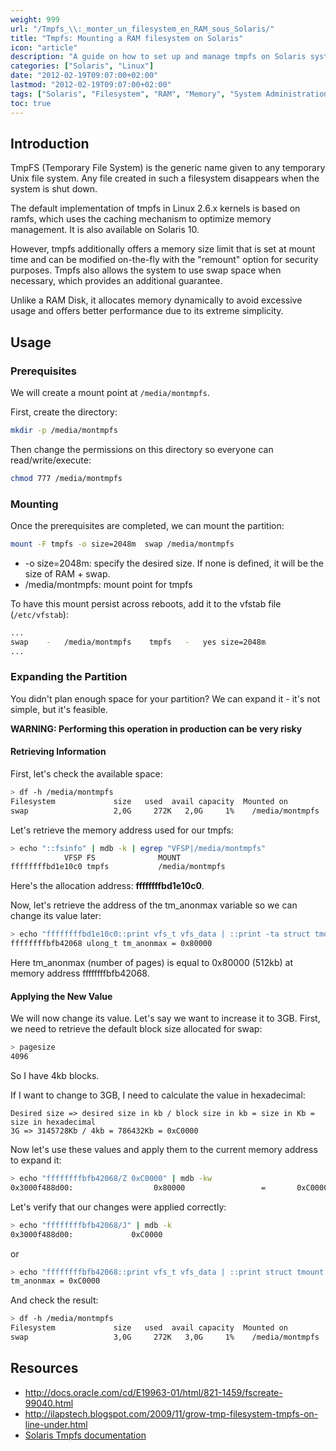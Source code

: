 ```yaml
---
weight: 999
url: "/Tmpfs_\\:_monter_un_filesystem_en_RAM_sous_Solaris/"
title: "Tmpfs: Mounting a RAM filesystem on Solaris"
icon: "article"
description: "A guide on how to set up and manage tmpfs on Solaris systems to create temporary filesystems in RAM"
categories: ["Solaris", "Linux"]
date: "2012-02-19T09:07:00+02:00"
lastmod: "2012-02-19T09:07:00+02:00"
tags: ["Solaris", "Filesystem", "RAM", "Memory", "System Administration", "Performance"]
toc: true
---
```


## Introduction

TmpFS (Temporary File System) is the generic name given to any temporary Unix file system. Any file created in such a filesystem disappears when the system is shut down.

The default implementation of tmpfs in Linux 2.6.x kernels is based on ramfs, which uses the caching mechanism to optimize memory management.
It is also available on Solaris 10.

However, tmpfs additionally offers a memory size limit that is set at mount time and can be modified on-the-fly with the "remount" option for security purposes. Tmpfs also allows the system to use swap space when necessary, which provides an additional guarantee.

Unlike a RAM Disk, it allocates memory dynamically to avoid excessive usage and offers better performance due to its extreme simplicity.

## Usage

### Prerequisites

We will create a mount point at `/media/montmpfs`.

First, create the directory:

```bash
mkdir -p /media/montmpfs
```

Then change the permissions on this directory so everyone can read/write/execute:

```bash
chmod 777 /media/montmpfs
```

### Mounting

Once the prerequisites are completed, we can mount the partition:

```bash
mount -F tmpfs -o size=2048m  swap /media/montmpfs
```

* -o size=2048m: specify the desired size. If none is defined, it will be the size of RAM + swap.
* /media/montmpfs: mount point for tmpfs

To have this mount persist across reboots, add it to the vfstab file (`/etc/vfstab`):

```bash
...
swap    -   /media/montmpfs    tmpfs   -   yes size=2048m
...
```

### Expanding the Partition

You didn't plan enough space for your partition? We can expand it - it's not simple, but it's feasible.

**WARNING: Performing this operation in production can be very risky**

#### Retrieving Information

First, let's check the available space:

```bash
> df -h /media/montmpfs
Filesystem             size   used  avail capacity  Mounted on
swap                   2,0G     272K   2,0G     1%    /media/montmpfs
```

Let's retrieve the memory address used for our tmpfs:

```bash {linenos=table,hl_lines=[1,2]}
> echo "::fsinfo" | mdb -k | egrep "VFSP|/media/montmpfs"
            VFSP FS              MOUNT
ffffffffbd1e10c0 tmpfs           /media/montmpfs
```

Here's the allocation address: **ffffffffbd1e10c0**.

Now, let's retrieve the address of the tm_anonmax variable so we can change its value later:

```bash {linenos=table,hl_lines=[1]}
> echo "ffffffffbd1e10c0::print vfs_t vfs_data | ::print -ta struct tmount tm_anonmax" | mdb -k
ffffffffbfb42068 ulong_t tm_anonmax = 0x80000
```

Here tm_anonmax (number of pages) is equal to 0x80000 (512kb) at memory address ffffffffbfb42068.

#### Applying the New Value

We will now change its value. Let's say we want to increase it to 3GB. First, we need to retrieve the default block size allocated for swap:

```bash {linenos=table,hl_lines=[2]}
> pagesize 
4096
```

So I have 4kb blocks.

If I want to change to 3GB, I need to calculate the value in hexadecimal:

```
Desired size => desired size in kb / block size in kb = size in Kb = size in hexadecimal
3G => 3145728Kb / 4kb = 786432Kb = 0xC0000
```

Now let's use these values and apply them to the current memory address to expand it:

```bash {linenos=table,hl_lines=[1]}
> echo "ffffffffbfb42068/Z 0xC0000" | mdb -kw
0x3000f488d00:                  0x80000                 =       0xC0000
```

Let's verify that our changes were applied correctly:

```bash {linenos=table,hl_lines=[1]}
> echo "ffffffffbfb42068/J" | mdb -k
0x3000f488d00:             0xC0000
```

or

```bash {linenos=table,hl_lines=[1]}
> echo "ffffffffbfb42068::print vfs_t vfs_data | ::print struct tmount tm_anonmax" | mdb -k
tm_anonmax = 0xC0000
```

And check the result:

```bash {linenos=table,hl_lines=[3]}
> df -h /media/montmpfs
Filesystem             size   used  avail capacity  Mounted on
swap                   3,0G     272K   3,0G     1%    /media/montmpfs
```

## Resources
- http://docs.oracle.com/cd/E19963-01/html/821-1459/fscreate-99040.html
- http://ilapstech.blogspot.com/2009/11/grow-tmp-filesystem-tmpfs-on-line-under.html
- [Solaris Tmpfs documentation](/pdf/solaris_tmpfs.pdf)
